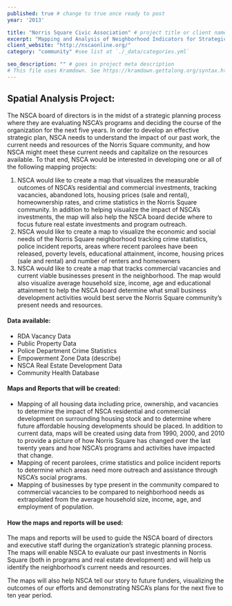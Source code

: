 ```yaml
---
published: true # change to true once ready to post
year: '2013'

title: "Norris Square Civic Association" # project title or client name
excerpt: "Mapping and Analysis of Neighborhood Indicators for Strategic Planning" # shows on project list page
client_website: "http://nscaonline.org/"
category: "community" #see list at `./_data/categories.yml`

seo_description: "" # goes in project meta description
# This file uses Kramdown. See https://kramdown.gettalong.org/syntax.html for syntax
---
```


## Spatial Analysis Project:
The NSCA board of directors is in the midst of a strategic planning process where they are evaluating NSCA’s programs and deciding the course of the organization for the next five years. In order to develop an effective strategic plan, NSCA needs to understand the impact of our past work, the current needs and resources of the Norris Square community, and how NSCA might meet these current needs and capitalize on the resources available. To that end, NSCA would be interested in developing one or all of the following mapping projects:

1. NSCA would like to create a map that visualizes the measurable outcomes of NSCA’s residential and commercial investments, tracking vacancies, abandoned lots, housing prices (sale and rental), homeownership rates, and crime statistics in the Norris Square community. In addition to helping visualize the impact of NSCA’s investments, the map will also help the NSCA board decide where to focus future real estate investments and program outreach.
2. NSCA would like to create a map to visualize the economic and social needs of the Norris Square neighborhood tracking crime statistics, police incident reports, areas where recent parolees have been released, poverty levels, educational attainment, income, housing prices (sale and rental) and number of renters and homeowners
3. NSCA would like to create a map that tracks commercial vacancies and current viable businesses present in the neighborhood. The map would also visualize average household size, income, age and educational attainment to help the NSCA board determine what small business development activities would best serve the Norris Square community’s present needs and resources.

#### Data available:
- RDA Vacancy Data
- Public Property Data
- Police Department Crime Statistics
- Empowerment Zone Data (describe)
- NSCA Real Estate Development Data
- Community Health Database

#### Maps and Reports that will be created:
- Mapping of all housing data including price, ownership, and vacancies to determine the impact of NSCA residential and commercial development on surrounding housing stock and to determine where future affordable housing developments should be placed. In addition to current data, maps will be created using data from 1990, 2000, and 2010 to provide a picture of how Norris Square has changed over the last twenty years and how NSCA’s programs and activities have impacted that change.
- Mapping of recent parolees, crime statistics and police incident reports to determine which areas need more outreach and assistance through NSCA’s social programs.
- Mapping of businesses by type present in the community compared to commercial vacancies to be compared to neighborhood needs as extrapolated from the average household size, income, age, and employment of population.

#### How the maps and reports will be used:
The maps and reports will be used to guide the NSCA board of directors and executive staff during the organization’s strategic planning process. The maps will enable NSCA to evaluate our past investments in Norris Square (both in programs and real estate development) and will help us identify the neighborhood’s current needs and resources.

The maps will also help NSCA tell our story to future funders, visualizing the outcomes of our efforts and demonstrating NSCA’s plans for the next five to ten year period.
